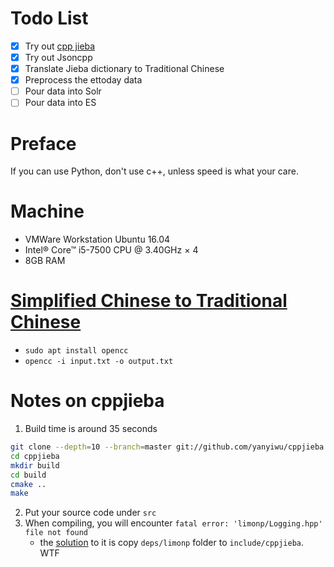 # Todo List

- [x] Try out [cpp jieba](https://github.com/yanyiwu/cppjieba)
- [x] Try out Jsoncpp
- [x] Translate Jieba dictionary to Traditional Chinese
- [x] Preprocess the ettoday data
- [ ] Pour data into Solr
- [ ] Pour data into ES

# Preface

If you can use Python, don't use c++, unless speed is what your care.

# Machine

* VMWare Workstation Ubuntu 16.04
* Intel® Core™ i5-7500 CPU @ 3.40GHz × 4
* 8GB RAM

# [Simplified Chinese to Traditional Chinese](https://github.com/BYVoid/OpenCC)

* `sudo apt install opencc`
* `opencc -i input.txt -o output.txt`

# Notes on cppjieba

1. Build time is around 35 seconds
```sh
git clone --depth=10 --branch=master git://github.com/yanyiwu/cppjieba.git
cd cppjieba
mkdir build
cd build
cmake ..
make
```
2. Put your source code under `src`
3. When compiling, you will encounter `fatal error: 'limonp/Logging.hpp' file not found`
	* the [solution](https://blog.csdn.net/xiaolong361/article/details/76640511) to it is copy `deps/limonp` folder to `include/cppjieba`. WTF